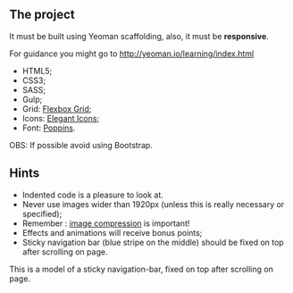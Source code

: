 

## The project 
It must be built using Yeoman scaffolding, also, it must be **responsive**.

For guidance you might go to http://yeoman.io/learning/index.html 

 - HTML5;
 - CSS3;
 - SASS;
 - Gulp;
 - Grid: [Flexbox Grid](https://github.com/hugeinc/flexboxgrid-sass);
 - Icons: [Elegant Icons](https://github.com/josephnle/elegant-icons);
 - Font: [Poppins](https://fonts.google.com/specimen/Poppins).

OBS: If possible avoid using Bootstrap.

## Hints

- Indented code is a pleasure to look at.
- Never use images wider than 1920px (unless this is really necessary or specified);
- Remember : [image compression](https://tinypng.com/) is important\!
- Effects and animations will receive bonus points;
- Sticky navigation bar (blue stripe on the middle) should be fixed on top after scrolling on page.

This is a model of a sticky navigation-bar, fixed on top after scrolling on page.

